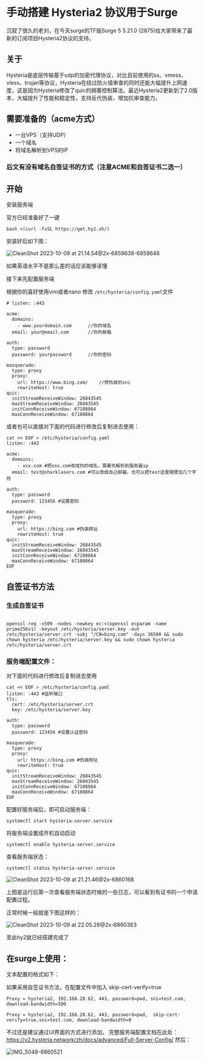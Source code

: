 # 手动搭建 Hysteria2 协议用于Surge

沉寂了很久的老刘，在今天surge的TF版Surge 5 5.21.0 (2875)给大家带来了最新的订阅项目Hysteria2协议的支持。

## 关于

Hysteria是底层传输基于udp的加密代理协议，对比目前使用的ss、vmess、vless、trojan等协议，Hysteria在绕过防火墙审查的同时还能大幅提升上网速度，这是因为Hysteria修改了quic的拥塞控制算法。最近Hysteria2更新到了2.0版本，大幅提升了性能和稳定性，支持反代伪装，增加抗审查能力。

## 需要准备的（acme方式）

- 一台VPS（支持UDP）
- 一个域名
- 将域名解析到VPS的IP

### 后文有没有域名自签证书的方式（注意ACME和自签证书二选一）

## 开始

安装服务端

官方已经准备好了一键

`bash <(curl -fsSL https://get.hy2.sh/)`

安装好后如下图：

![CleanShot 2023-10-09 at 21.14.54@2x-6859638-6859646](assets/CleanShot%202023-10-09%20at%2021.14.54@2x-6859638-6859646.png)


如果英语水平不是那么差的话应该能够读懂

接下来先配置服务端

根据你的喜好使用vim或者nano 修改 `/etc/hysteria/config.yaml`文件

```
# listen: :443

acme:
  domains:
    - www.yourdomain.com      //你的域名
  email: your@email.com       //你的邮箱

auth:
  type: password
  password: yourpassword      //你的密码

masquerade:
  type: proxy
  proxy:
    url: https://www.bing.com/    //想伪装的sni
    rewriteHost: true
quic:
  initStreamReceiveWindow: 26843545 
  maxStreamReceiveWindow: 26843545 
  initConnReceiveWindow: 67108864 
  maxConnReceiveWindow: 67108864 
```

或者也可以直接对下面的代码进行修改后复制进去使用：

```
cat << EOF > /etc/hysteria/config.yaml
listen: :443

acme:
  domains:
    - xxx.com #把xxx.com改成你的域名，需要先解析到服务器ip
  email: test@sharklasers.com #可以改成自己邮箱，也可以把test这里随便加几个字符

auth:
  type: password
  password: 123456 #设置密码

masquerade:
  type: proxy
  proxy:
    url: https://bing.com #伪装网址
    rewriteHost: true
quic:
  initStreamReceiveWindow: 26843545 
  maxStreamReceiveWindow: 26843545 
  initConnReceiveWindow: 67108864 
  maxConnReceiveWindow: 67108864 
EOF
```
## 自签证书方法

### 生成自签证书


```

openssl req -x509 -nodes -newkey ec:<(openssl ecparam -name prime256v1) -keyout /etc/hysteria/server.key -out /etc/hysteria/server.crt -subj "/CN=bing.com" -days 36500 && sudo chown hysteria /etc/hysteria/server.key && sudo chown hysteria /etc/hysteria/server.crt

```

### 服务端配置文件：
对下面的代码进行修改后复制进去使用

```
cat << EOF > /etc/hysteria/config.yaml
listen: :443 #监听端口
tls:
  cert: /etc/hysteria/server.crt
  key: /etc/hysteria/server.key

auth:
  type: password
  password: 123456 #设置认证密码
  
masquerade:
  type: proxy
  proxy:
    url: https://bing.com #伪装网址
    rewriteHost: true
quic:
  initStreamReceiveWindow: 26843545 
  maxStreamReceiveWindow: 26843545 
  initConnReceiveWindow: 67108864 
  maxConnReceiveWindow: 67108864 
EOF

```
配置好服务端后，即可启动服务端：

```shell
systemctl start hysteria-server.service
```

将服务端设置成开机自动启动

```shell
systemctl enable hysteria-server.service
```

查看服务端状态：

```shell
systemctl status hysteria-server.service
```

![CleanShot 2023-10-09 at 21.21.46@2x-6860168](assets/CleanShot%202023-10-09%20at%2021.21.46@2x-6860168.png)


上图是运行后第一次查看服务端状态时候的一些日志，可以看到有证书的一个申请配置过程。

正常时候一般就是下图这样的：

![CleanShot 2023-10-09 at 22.05.28@2x-6860363](assets/CleanShot%202023-10-09%20at%2022.05.28@2x-6860363.png)


至此hy2就已经搭建完成了

## 在surge上使用：

文本配置的格式如下：

如果采用自签证书方法，在配置文件中加入 skip-cert-verify=true

```
Proxy = hysteria2, 192.168.20.62, 443, password=pwd, sni=test.com, download-bandwidth=500
```
```
Proxy = hysteria2, 192.168.20.62, 443, password=pwd,  skip-cert-verify=true,sni=test.com, download-bandwidth=0

```
不过还是建议通过UI界面的方式进行添加。
完整服务端配置文档在此处：
https://v2.hysteria.network/zh/docs/advanced/Full-Server-Config/
然后：

![IMG_5048-6860521](assets/IMG_5048-6860521.png)
